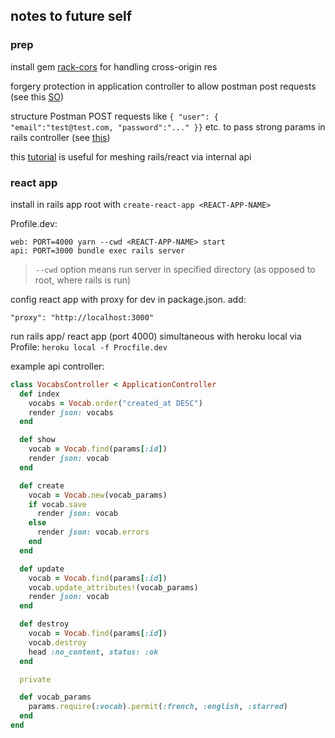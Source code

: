 ## notes to future self

### prep
install gem [rack-cors](https://github.com/cyu/rack-cors) for handling cross-origin res

forgery protection in application controller to allow postman post requests (see this [SO](https://stackoverflow.com/questions/41619177/actioncontroller-invalidauthenticitytoken-in-apiv1userscontrollercreate))

structure Postman POST requests like ```{ "user": { "email":"test@test.com, "password":"..." }}``` etc. to pass strong params in rails controller (see [this](https://medium.com/@spaquet/testing-rails-5-api-with-postman-36f1e79dc4d))

this [tutorial](https://medium.com/@pamit/todo-list-building-a-react-app-with-rails-api-7a3027907665) is useful for meshing rails/react via internal api

### react app

install in rails app root with 
`create-react-app <REACT-APP-NAME>`

Profile.dev: 
```
web: PORT=4000 yarn --cwd <REACT-APP-NAME> start
api: PORT=3000 bundle exec rails server
```
> `--cwd` option means run server in specified directory (as opposed to root, where rails is run)

config react app with proxy for dev in package.json. add:
```
"proxy": "http://localhost:3000"
```

run rails app/ react app (port 4000) simultaneous with heroku local via Profile:
`heroku local -f Procfile.dev`

example api controller:

```ruby
class VocabsController < ApplicationController
  def index
    vocabs = Vocab.order("created_at DESC")
    render json: vocabs
  end

  def show
    vocab = Vocab.find(params[:id])
    render json: vocab
  end

  def create
    vocab = Vocab.new(vocab_params)
    if vocab.save
      render json: vocab
    else
      render json: vocab.errors
    end
  end

  def update
    vocab = Vocab.find(params[:id])
    vocab.update_attributes!(vocab_params)
    render json: vocab
  end

  def destroy
    vocab = Vocab.find(params[:id])
    vocab.destroy
    head :no_content, status: :ok
  end

  private

  def vocab_params
    params.require(:vocab).permit(:french, :english, :starred)
  end
end

```


